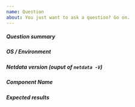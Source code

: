 ```yaml
---
name: Question
about: You just want to ask a question? Go on.
---
```


<!---
When asking a new question please:
- Verify first that your question wasn't asked before on GitHub. 
  HINT: Use label "question" when searching for such issues.
- Briefly explain what is the problem you are having
- Try to provide as much information about your environment (OS distribution,
  running in container, etc.) as possible to allow us reproduce this bug faster.
- Write which component is affected. We group our components the same way our
  code is structured so basically:
    component name = dir in top level directory of repository
- Provide a clear and concise description of what you expected to happen.
-->

##### Question summary

##### OS / Environment

##### Netdata version (ouput of `netdata -V`)

##### Component Name

##### Expected results

